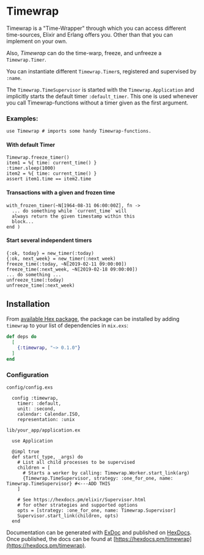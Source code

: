 # Timewrap

Timewrap is a "Time-Wrapper" through which you can access different
time-sources, Elixir and Erlang offers you. Other than that you 
can implement on your own.

Also, _Timewrap_ can do the time-warp, freeze, and unfreeze a 
`Timewrap.Timer`.

You can instantiate different `Timewrap.Timer`s, registered and
supervised by `:name`.

The `Timewrap.TimeSupervisor` is started with the `Timewrap.Application`
and implicitly starts the default timer `:default_timer`. This
one is used whenever you call Timewrap-functions without a 
timer given as the first argument.

### Examples:

    use Timewrap # imports some handy Timewrap-functions.

#### With default Timer

    Timewrap.freeze_timer()
    item1 = %{ time: current_time() }
    :timer.sleep(1000)
    item2 = %{ time: current_time() }
    assert item1.time == item2.time


#### Transactions with a given and frozen time

    with_frozen_timer(~N[1964-08-31 06:00:00Z], fn ->
      ... do something while `current_time` will 
      always return the given timestamp within this
      block...
    end )

#### Start several independent timers

    {:ok, today} = new_timer(:today)
    {:ok, next_week} = new_timer(:next_week)
    freeze_time(:today, ~N[2019-02-11 09:00:00])
    freeze_time(:next_week, ~N[2019-02-18 09:00:00])
    ... do something ...
    unfreeze_time(:today)
    unfreeze_time(:next_week)


## Installation

From [available Hex package](https://hex.pm/docs/publish), the package can be installed
by adding `timewrap` to your list of dependencies in `mix.exs`:

```elixir
def deps do
  [
    {:timewrap, "~> 0.1.0"}
  ]
end
```
 
### Configuration

  `config/config.exs`

      config :timewrap,
        timer: :default,
        unit: :second,
        calendar: Calendar.ISO,
        representation: :unix


  `lib/your_app/application.ex`

      use Application

      @impl true
      def start(_type, _args) do
        # List all child processes to be supervised
        children = [
          # Starts a worker by calling: Timewrap.Worker.start_link(arg)
          {Timewrap.TimeSupervisor, strategy: :one_for_one, name: Timewrap.TimeSupervisor} #<---ADD THIS
        ]

        # See https://hexdocs.pm/elixir/Supervisor.html
        # for other strategies and supported options
        opts = [strategy: :one_for_one, name: Timewrap.Supervisor]
        Supervisor.start_link(children, opts)
      end

Documentation can be generated with [ExDoc](https://github.com/elixir-lang/ex_doc)
and published on [HexDocs](https://hexdocs.pm). Once published, the docs can
be found at [https://hexdocs.pm/timewrap](https://hexdocs.pm/timewrap).

